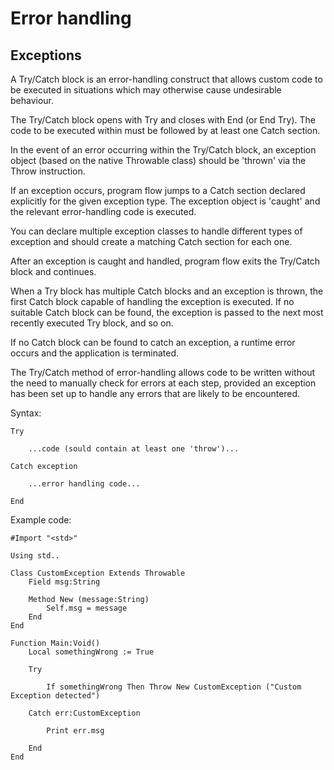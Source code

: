# Error handling

## Exceptions

A Try/Catch block is an error-handling construct that allows custom code to be executed in situations which may otherwise cause undesirable behaviour.

The Try/Catch block opens with Try and closes with End (or End Try). The code to be executed within must be followed by at least one Catch section.

In the event of an error occurring within the Try/Catch block, an exception object (based on the native Throwable class) should be 'thrown' via the Throw instruction.

If an exception occurs, program flow jumps to a Catch section declared explicitly for the given exception type. The exception object is 'caught' and the relevant error-handling code is executed.

You can declare multiple exception classes to handle different types of exception and should create a matching Catch section for each one.

After an exception is caught and handled, program flow exits the Try/Catch block and continues.

When a Try block has multiple Catch blocks and an exception is thrown, the first Catch block capable of handling the exception is executed. If no suitable Catch block can be found, the exception is passed to the next most recently executed Try block, and so on.

If no Catch block can be found to catch an exception, a runtime error occurs and the application is terminated.

The Try/Catch method of error-handling allows code to be written without the need to manually check for errors at each step, provided an exception has been set up to handle any errors that are likely to be encountered.

Syntax:

```
Try

    ...code (sould contain at least one 'throw')...

Catch exception

    ...error handling code...

End
```

Example code:

```monkey
#Import "<std>"

Using std..

Class CustomException Extends Throwable
    Field msg:String

    Method New (message:String)
        Self.msg = message
    End
End

Function Main:Void()
    Local somethingWrong := True

    Try

        If somethingWrong Then Throw New CustomException ("Custom Exception detected")

    Catch err:CustomException

        Print err.msg

    End
End
```
